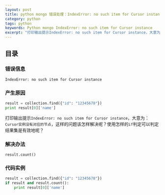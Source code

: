 ```yaml
---
layout: post
title: python mongo 错误处理：IndexError: no such item for Cursor instance
category: python
tags: python
keywords: Python mongo IndexError: no such item for Cursor instance
excerpt: "打印输出提示IndexError: no such item for Cursor instance，大意为：Cursor实例没有对应的节点，这样的问题该怎样解决呢？"
---
```


## 目录
### 错误信息
```
IndexError: no such item for Cursor instance
```

### 产生原因

```python
result = collection.find({"id": "12345678"})
print result[0]['name']
```
打印输出提示`IndexError: no such item for Cursor instance`，大意为：`Cursor实例没有对应的节点`，这样的问题该怎样解决呢？使用怎样的`if`判定可以判定结果集是有效地呢？


### 解决办法
`result.count()`

### 代码实例
```python
result = collection.find({"id": "12345678"})
if result and result.count():
    print result[0]['name']
```

